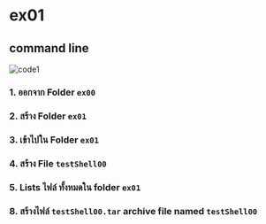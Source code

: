# ex01  

## command line  
![code1](https://github.com/seaboie/flutter_trick/assets/96678854/3dfc1fb1-56d7-4505-be0c-520fecd837aa)  

### 1. ออกจาก Folder `ex00`  
### 2. สร้าง Folder `ex01`  
### 3. เข้าไปใน Folder `ex01`   
### 4. สร้าง File `testShell00`  
### 5. Lists ไฟล์ ทั้งหมดใน folder `ex01`   
### 8. สร้างไฟล์ `testShell00.tar` archive file named `testShell00`  
